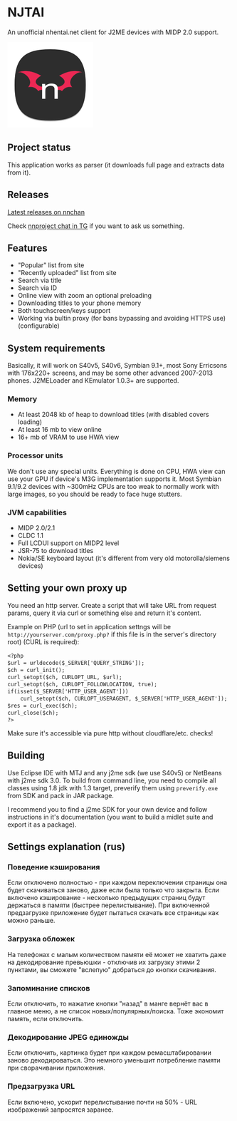 # NJTAI
An unofficial nhentai.net client for J2ME devices with MIDP 2.0 support.

![image](res/njtai.svg)

## Project status

This application works as parser (it downloads full page and extracts data from it). 

## Releases
[Latest releases on nnchan](https://nnp.nnchan.ru/nj)

Check [nnproject chat in TG](https://t.me/nnmidletschat) if you want to ask us something.

## Features
- "Popular" list from site
- "Recently uploaded" list from site
- Search via title
- Search via ID
- Online view with zoom an optional preloading
- Downloading titles to your phone memory
- Both touchscreen/keys support
- Working via bultin proxy (for bans bypassing and avoiding HTTPS use) (configurable)

## System requirements
Basically, it will work on S40v5, S40v6, Symbian 9.1+, most Sony Erricsons with 176x220+ screens, and may be some other advanced 2007-2013 phones. J2MELoader and KEmulator 1.0.3+ are supported.

### Memory
- At least 2048 kb of heap to download titles (with disabled covers loading)
- At least 16 mb to view online
- 16+ mb of VRAM to use HWA view

### Processor units
We don't use any special units. Everything is done on CPU, HWA view can use your GPU if device's M3G implementation supports it. Most Symbian 9.1/9.2 devices with ~300mHz CPUs are too weak to normally work with large images, so you should be ready to face huge stutters.

### JVM capabilities
- MIDP 2.0/2.1
- CLDC 1.1
- Full LCDUI support on MIDP2 level
- JSR-75 to download titles
- Nokia/SE keyboard layout (it's different from very old motorolla/siemens devices)

## Setting your own proxy up
You need an http server. Create a script that will take URL from request params, query it via curl or something else and return it's content.

Example on PHP (url to set in application settngs will be `http://yourserver.com/proxy.php?` if this file is in the server's directory root) (CURL is required):
```
<?php
$url = urldecode($_SERVER['QUERY_STRING']);
$ch = curl_init();
curl_setopt($ch, CURLOPT_URL, $url);
curl_setopt($ch, CURLOPT_FOLLOWLOCATION, true);
if(isset($_SERVER['HTTP_USER_AGENT']))
	curl_setopt($ch, CURLOPT_USERAGENT, $_SERVER['HTTP_USER_AGENT']);
$res = curl_exec($ch);
curl_close($ch);
?>
```

Make sure it's accessible via pure http without cloudflare/etc. checks!

## Building
Use Eclipse IDE with MTJ and any j2me sdk (we use S40v5) or NetBeans with j2me sdk 3.0. 
To build from command line, you need to compile all classes using 1.8 jdk with 1.3 target, preverify them using `preverify.exe` from SDK and pack in JAR package.

I recommend you to find a j2me SDK for your own device and follow instructions in it's documentation (you want to build a midlet suite and export it as a package).

## Settings explanation (rus)
### Поведение кэширования
Если отключено полностью - при каждом переключении страницы она будет скачиваться заново, даже если была только что закрыта. Если включено кэширование - несколько предыдущих страниц будут держаться в памяти (быстрее перелистывание). При включенной предзагрузке приложение будет пытаться скачать все страницы как можно раньше.
### Загрузка обложек
На телефонах с малым количеством памяти её может не хватить даже на декодирование превьюшки - отключив их загрузку этими 2 пунктами, вы сможете "вслепую" добраться до кнопки скачивания.
### Запоминание списков
Если отключить, то нажатие кнопки "назад" в манге вернёт вас в главное меню, а не список новых/популярных/поиска. Тоже экономит память, если отключить.
### Декодирование JPEG единожды
Если отключить, картинка будет при каждом ремасштабировании заново декодироваться. Это немного уменьшит потребление памяти при сворачивании приложения.
### Предзагрузка URL
Если включено, ускорит перелистывание почти на 50% - URL изображений запросятся заранее.
